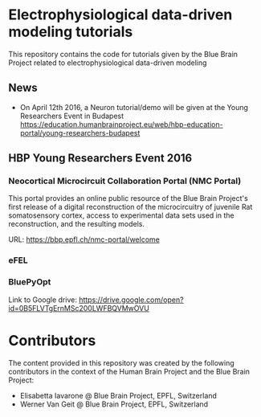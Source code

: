 # Electrophysiological data-driven modeling tutorials

This repository contains the code for tutorials given by the Blue Brain Project related to electrophysiological data-driven modeling

## News

* On April 12th 2016, a Neuron tutorial/demo will be given at the Young Researchers Event in Budapest https://education.humanbrainproject.eu/web/hbp-education-portal/young-researchers-budapest

## HBP Young Researchers Event 2016

### Neocortical Microcircuit Collaboration Portal (NMC Portal)

This portal provides an online public resource of the Blue Brain Project's first release of a digital reconstruction of the microcircuitry of juvenile Rat somatosensory cortex, access to experimental data sets used in the reconstruction, and the resulting models.

URL: https://bbp.epfl.ch/nmc-portal/welcome

### eFEL

### BluePyOpt

Link to Google drive:
https://drive.google.com/open?id=0B5FLVTgErnMSc200LWFBQVMwOVU

# Contributors

The content provided in this repository was created by the following contributors in the context of the Human Brain Project and the Blue Brain Project:

* Elisabetta Iavarone @ Blue Brain Project, EPFL, Switzerland
* Werner Van Geit @ Blue Brain Project, EPFL, Switzerland
